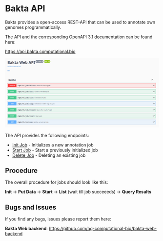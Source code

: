 # Bakta API

Bakta provides a open-access REST-API that can be used to annotate own genomes programmatically. 

The API and the corresponding OpenAPI 3.1 documentation can be found here: 

<https://api.bakta.computational.bio>


![swagger](./images/swagger.png "Swagger API definition")


The API provides the following endpoints:

- [Init Job](./init.md) - Initializes a new annotation job
- [Start Job](./start.md) - Start a previously initialized job
- [Delete Job](./delete.md) - Deleting an existing job

## Procedure

The overall procedure for jobs should look like this:

**Init** -> **Put Data** -> **Start** -> **List** (wait till job succeeeds) -> **Query Results**


## Bugs and Issues

If you find any bugs, issues please report them here:

**Bakta Web backend**: <https://github.com/ag-computational-bio/bakta-web-backend>